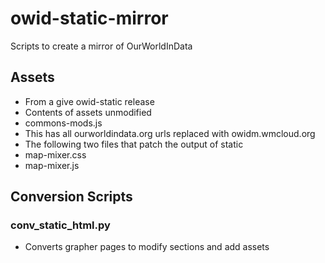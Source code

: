 # owid-static-mirror
Scripts to create a mirror of OurWorldInData

## Assets
- From a give owid-static release
- Contents of assets unmodified
- commons-mods.js
- This has all ourworldindata.org urls replaced with owidm.wmcloud.org
- The following two files that patch the output of static
- map-mixer.css
- map-mixer.js

## Conversion Scripts

### conv_static_html.py
- Converts grapher pages to modify sections and add assets
